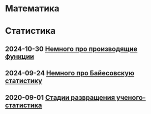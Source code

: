 # Математика

# Статистика

## 2024-10-30 [Немного про производящие функции](gen_fun.md)

## 2024-09-24 [Немного про Байесовскую статистику](baes.md)

## 2020-09-01 [Стадии развращения ученого-статистика](stat-madness.md)

